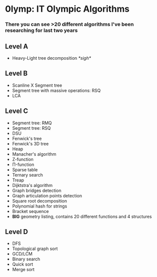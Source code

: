 # 0lymp: IT Olympic Algorithms
### There you can see >20 different algorithms I've been researching for last two years

## Level A
- Heavy-Light tree decomposition *\*sigh\**

## Level B
- Scanline X Segment tree
- Segment tree with massive operations: RSQ
- LCA

## Level C
- Segment tree: RMQ
- Segment tree: RSQ
- DSU
- Fenwick's tree
- Fenwick's 3D tree
- Heap
- Manacher's algorithm
- Z-function
- П-function
- Sparse table
- Ternary search
- Treap
- Dijktstra's algorithm
- Graph bridges detection
- Graph articulation points detection
- Square root decomposition
- Polynomial hash for strings
- Bracket sequence 
- **BIG** geometry listing, contains 20 different functions and 4 structures

## Level D
- DFS
- Topological graph sort
- GCD/LCM
- Binary search
- Quick sort
- Merge sort
